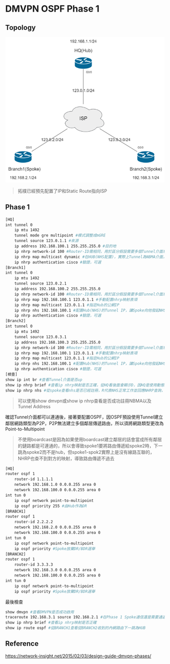 # DMVPN OSPF Phase 1 #

## Topology ##

![](Image/Topology.png)

>拓樸已經預先配置了IP和Static Route指向ISP

## Phase 1 ##

```bash
[HQ]
int tunnel 0 
    ip mtu 1492 
    tunnel mode gre multipoint #模式調整成mGRE
    tunnel source 123.0.1.1 #來源
    ip address 192.168.100.1 255.255.255.0 #目的地
    ip nhrp network-id 100 #Router-ID需相同，用於區分假設需要多個Tunnel介面來建立DMVPN
    ip nhrp map multicast dynamic #在HUB(NHS配置)，實際上Tunnel為NBMA介面，用於將Spoke傳遞的路由複製一份傳送給所有開啟NHRP Dynamic Learn的Spoke Router 
    ip nhrp authentication cisco #驗證，可選
[Branch1]
int tunnel 0
    ip mtu 1492
    tunnel source 123.0.2.1 
    ip address 192.168.100.2 255.255.255.0 
    ip nhrp network-id 100 #Router-ID需相同，用於區分假設需要多個Tunnel介面來建立DMVPN
    ip nhrp map 192.168.100.1 123.0.1.1 #手動配置nhrp映射表項
    ip nhrp map multicast 123.0.1.1 #指定Hub的公網IP
    ip nhrp nhs 192.168.100.1 #配置Hub(NHS)的Tunnel IP，讓Spoke向他發起NHS查詢
    ip nhrp authentication cisco #驗證，可選
[Branch2]
int tunnel 0
    ip mtu 1492
    tunnel source 123.0.3.1 
    ip address 192.168.100.3 255.255.255.0 
    ip nhrp network-id 100 #Router-ID需相同，用於區分假設需要多個Tunnel介面來建立DMVPN
    ip nhrp map 192.168.100.1 123.0.1.1 #手動配置nhrp映射表項
    ip nhrp map multicast 123.0.1.1 #指定Hub的公網IP
    ip nhrp nhs 192.168.100.1 #配置Hub(NHS)的Tunnel IP，讓Spoke向他發起NHS查詢
    ip nhrp authentication cisco #驗證，可選
[檢查]
show ip int br #查看Tunnel介面是否up
show ip nhrp brief #查看ip nhrp映射是否正確，從HQ看後面會顯示D，因HQ是使用動態映射，而從Branch看會顯示S，因Spoke是使用靜態映射
show ip nhrp nhs #從spoke查看nhs是否已經註冊，R代表NHS正常工作並回應NHRP查詢，E代表期望從NHS接收回應，W代表路由器正等待與NHS的通信，顯示RE代表正常，priority用於多台Hub時選擇主要路由器，Cluster用於在多Hub時將不同Hub分組
```

>可以使用show dmvpn或show ip nhrp查看是否成功註冊NBMA以及Tunnel Address

確認Tunnel介面都可以連通後，接著要配置OSPF，因OSPF預設使用Tunnel建立鄰居網路類型為P2P，P2P無法建立多個鄰居傳遞路由，所以須將網路類型更改為Point-to-Multipoint

>不使用boardcast是因為如果使用boardcast建立鄰居的話會當成所有鄰居的鏈路都是可連通的，所以會導致spoke1要將路由傳遞給spoke2時，下一跳為spoke2而不是hub，但spoke1-spok2實際上是沒有線路互聯的，NHRP也查不到對方的映射，導致路由傳遞不過去

```bash
[HQ]
router ospf 1
    router-id 1.1.1.1 
    network 192.168.1.0 0.0.0.255 area 0
    network 192.168.100.0 0.0.0.255 area 0
int tun 0
    ip ospf network point-to-multipoint 
    ip ospf priority 255 #由Hub作為DR
[BRABCH1]
router ospf 1
    router-id 2.2.2.2 
    network 192.168.2.0 0.0.0.255 area 0
    network 192.168.100.0 0.0.0.255 area 0
int tun 0 
    ip ospf network point-to-multipoint 
    ip ospf priority #Spoke放棄DR/BDR選舉
[BRANCH2]
router ospf 1
    router-id 3.3.3.3 
    network 192.168.3.0 0.0.0.255 area 0
    network 192.168.100.0 0.0.0.255 area 0
int tun 0 
    ip ospf network point-to-multipoint 
    ip ospf priority #Spoke放棄DR/BDR選舉
```

最後檢查

```bash
show dmvpn #查看DMVPN是否成功啟用
traceroute 192.168.3.1 source 192.168.2.1 #在Phase 1 Spoke通信還是需要通過HUB
show ip nhrp brief #查看ip nhrp映射是否正確
show ip route ospf #從BRANCH1查看從BRANCH2收到的內網路由下一跳為HUB
```

## Reference ## 

https://network-insight.net/2015/02/03/design-guide-dmvpn-phases/
